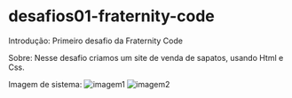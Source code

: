 # desafios01-fraternity-code
Introdução:
  Primeiro desafio da Fraternity Code

Sobre:
  Nesse desafio criamos um site de venda de sapatos, usando Html e Css.
  
 
 Imagem de sistema:
 ![imagem1](https://user-images.githubusercontent.com/87401472/192867995-131293bc-b3e0-4430-b7db-fad9b455a86b.PNG)
![imagem2](https://user-images.githubusercontent.com/87401472/192868006-a24a0aec-7c89-4319-a56f-e6811d10343a.PNG)
